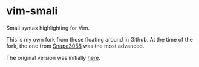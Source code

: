 # vim-smali

Smali syntax highlighting for Vim.

This is my own fork from those floating around in Github. At the time of the fork, the one from [Snape3058][1] was the most advanced.

The original version was initially [here][2].

[1]: https://github.com/Snape3058/vim-smali
[2]: http://androidcracking.blogspot.hk/2011/03/smali-syntax-highlighting-for-vim.html
